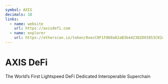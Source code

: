 ```yaml
---
symbol: AXIS
decimals: 18
links:
  - name: website
    url: https://axisdefi.com
  - name: explorer
    url: https://etherscan.io/token/0xecC0F1F860a82aB3b442382D93853C02d6384389
---
```


# AXIS DeFi

The World’s First Lightspeed DeFi Dedicated Interoperable Superchain
